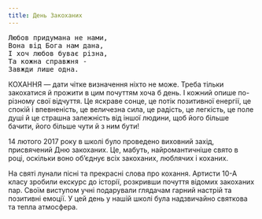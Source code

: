 ```yaml
---
title: День Закоханих
---
```


<pre>
Любов придумана не нами,
Вона від Бога нам дана,
І хоч любов буває різна,
Та кожна справжня -
Завжди лише одна.
</pre>

КОХАННЯ — дати чітке визначення ніхто не може. Треба тільки закохатися й прожити в цим почуттям хоча б день. І кожний опише по-різному свої відчуття. Це яскраве сонце, це потік позитивної енергії, це спокій і впевненість, це величезна сила, це радість, це легкість, це поле душі й це страшна залежність від іншої людини, щоб його більше бачити, його більше чути й з ним бути!

14 лютого 2017 року в школі було проведено виховний захід, присвячений Дню закоханих. Це, мабуть, найромантичніше свято в році, оскільки воно об’єднує всіх закоханих, люблячих і коханих.

На святі лунали пісні та прекрасні слова про кохання. Артисти 10-А класу зробили екскурс до історії, розкривши почуття відомих закоханих пар. Своїм виступом учні подарували глядачам гарний настрій та позитивні емоції. У цей день у нашій школі була надзвичайно святкова та тепла атмосфера.

<slideshow id="_/72157677240402383" />
